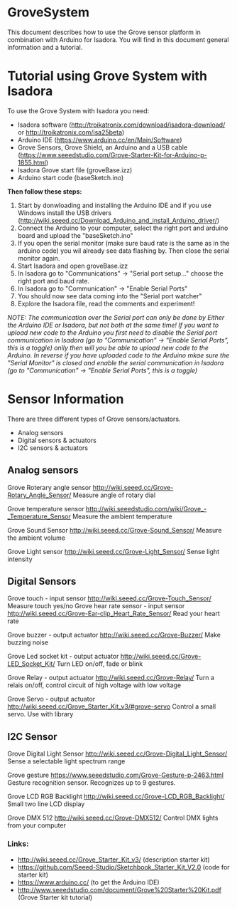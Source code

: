 # GroveSystem

This document describes how to use the Grove sensor platform in combination with Arduino for Isadora. 
You will find in this document general information and a tutorial.

# Tutorial using Grove System with Isadora

To use the Grove System with Isadora you need:

* Isadora software (http://troikatronix.com/download/isadora-download/ or http://troikatronix.com/isa25beta)
* Arduino IDE (https://www.arduino.cc/en/Main/Software)
* Grove Sensors, Grove Shield, an Arduino and a USB cable (https://www.seeedstudio.com/Grove-Starter-Kit-for-Arduino-p-1855.html)
* Isadora Grove start file (groveBase.izz)
* Arduino start code (baseSketch.ino)

**Then follow these steps:**

1. Start by donwloading and installing the Arduino IDE and if you use Windows install the USB drivers 
(http://wiki.seeed.cc/Download_Arduino_and_install_Arduino_driver/)
2. Connect the Arduino to your computer, select the right port and arduino board and upload the "baseSketch.ino"
3. If you open the serial monitor (make sure baud rate is the same as in the arduino code) you wil already see data flashing by. Then close the serial monitor again.
4. Start Isadora and open groveBase.izz
5. In Isadora go to "Communications" -> "Serial port setup..." choose the right port and baud rate.
6. In Isadora go to "Communication" -> "Enable Serial Ports"
7. You should now see data coming into the "Serial port watcher"
8. Explore the Isadora file, read the comments and experiment!

*NOTE: The communication over the Serial port can only be done by Either the Arduino IDE or Isadora, but not both at the same time!
If you want to upload new code to the Arduino you first need to disable the Serial port communication in Isadora (go to "Communication" -> "Enable Serial Ports", this is a toggle) onlly then will you be able to upload new code to the Arduino. In reverse if you have uploaded code to the Arduino mkae sure the "Serial Monitor" is closed and enable the serial communication in Isadora (go to "Communication" -> "Enable Serial Ports", this is a toggle)*


# Sensor Information
There are three different types of Grove sensors/actuators.
* Analog sensors
* Digital sensors & actuators
* I2C sensors & actuators


## Analog sensors

Grove Roterary angle sensor
http://wiki.seeed.cc/Grove-Rotary_Angle_Sensor/
Measure angle of rotary dial

Grove temperature sensor
http://wiki.seeedstudio.com/wiki/Grove_-_Temperature_Sensor
Measure the ambient temperature

Grove Sound Sensor 
http://wiki.seeed.cc/Grove-Sound_Sensor/
Measure the ambient volume

Grove Light sensor 
http://wiki.seeed.cc/Grove-Light_Sensor/
Sense light intensity

## Digital Sensors

Grove touch - input sensor
http://wiki.seeed.cc/Grove-Touch_Sensor/
Measure touch yes/no
Grove hear rate sensor - input sensor
http://wiki.seeed.cc/Grove-Ear-clip_Heart_Rate_Sensor/
Read your heart rate

Grove buzzer - output actuator
http://wiki.seeed.cc/Grove-Buzzer/
Make buzzing noise

Grove Led socket kit - output actuator
http://wiki.seeed.cc/Grove-LED_Socket_Kit/
Turn LED on/off, fade or blink

Grove Relay - output actuator
http://wiki.seeed.cc/Grove-Relay/
Turn a relais on/off, control circuit of high voltage with low voltage

Grove Servo - output actuator
http://wiki.seeed.cc/Grove_Starter_Kit_v3/#grove-servo
Control a small servo. Use with library


## I2C Sensor

Grove Digital Light Sensor 
http://wiki.seeed.cc/Grove-Digital_Light_Sensor/
Sense a selectable light spectrum range

Grove gesture 
https://www.seeedstudio.com/Grove-Gesture-p-2463.html
Gesture recognition sensor. Recognizes up to 9 gestures.

Grove LCD RGB Backlight
http://wiki.seeed.cc/Grove-LCD_RGB_Backlight/
Small two line LCD display

Grove DMX 512
http://wiki.seeed.cc/Grove-DMX512/
Control DMX lights from your computer

### Links:
* http://wiki.seeed.cc/Grove_Starter_Kit_v3/ (description starter kit)
* https://github.com/Seeed-Studio/Sketchbook_Starter_Kit_V2.0 (code for starter kit)
* https://www.arduino.cc/ (to get the Arduino IDE)
* http://www.seeedstudio.com/document/Grove%20Starter%20Kit.pdf (Grove Starter kit tutorial)


